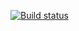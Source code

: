 
[![Build status](https://ci.appveyor.com/api/projects/status/gfct2opy8chyjid6?svg=true)](https://ci.appveyor.com/project/MaksBah/card-order)